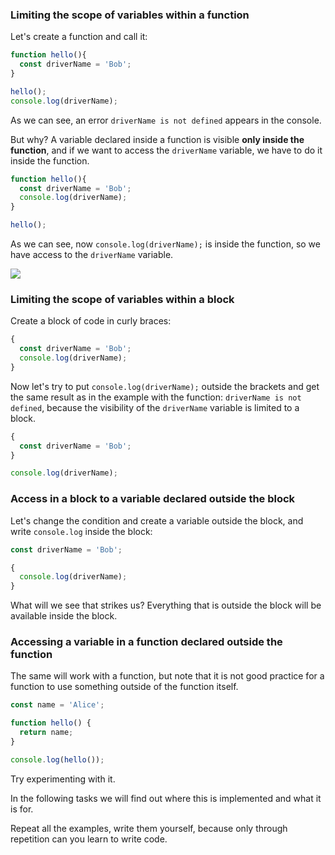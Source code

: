### Limiting the scope of variables within a function

Let's create a function and call it:

```javascript
function hello(){
  const driverName = 'Bob';
}

hello();
console.log(driverName);
```

As we can see, an error `driverName is not defined` appears in the console.

But why? A variable declared inside a function is visible **only inside the function**, and if we want to access the `driverName` variable, we have to do it inside the function.

```javascript
function hello(){
  const driverName = 'Bob';
  console.log(driverName);
}

hello();
```

As we can see, now `console.log(driverName);` is inside the function, so we have access to the `driverName` variable.

![](https://course-qa-basics.s3.us-west-1.amazonaws.com/limit-access.png)

### Limiting the scope of variables within a block

Create a block of code in curly braces:

```javascript
{
  const driverName = 'Bob';
  console.log(driverName);
}
```

Now let's try to put `console.log(driverName);` outside the brackets and get the same result as in the example with the function: `driverName is not defined`, because the visibility of the `driverName` variable is limited to a block.

```javascript
{
  const driverName = 'Bob';
}

console.log(driverName);
```

### Access in a block to a variable declared outside the block

Let's change the condition and create a variable outside the block, and write `console.log` inside the block:

```javascript
const driverName = 'Bob';

{
  console.log(driverName);
}
```

What will we see that strikes us? Everything that is outside the block will be available inside the block.

### Accessing a variable in a function declared outside the function

The same will work with a function, but note that it is not good practice for a function to use something outside of the function itself.

```javascript
const name = 'Alice';

function hello() {
  return name;
}

console.log(hello());
```

Try experimenting with it.

In the following tasks we will find out where this is implemented and what it is for.

Repeat all the examples, write them yourself, because only through repetition can you learn to write code.
